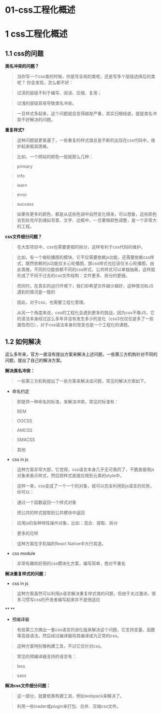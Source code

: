 # 01-css工程化概述 
# 1 css工程化概述

## 1.1 css的问题

**类名冲突的问题？**

> 当你写一个css类的时候，你是写全局的类呢，还是写多个层级选择后的类呢？
> 你会发现，怎么都不好：

> 过深的层级不利于编写、阅读、压缩、复用；

> 过浅的层级容易导致类名冲突。

> 一旦样式多起来，这个问题就会变得越发严重，其实归根结底，就是类名冲突不好解决的问题。

**重复样式?**

> 这种问题就更普遍了，一些重复的样式值总是不断的出现在css代码中，维护起来极其困难。

> 比如，一个网站的颜色一般就那么几种：

> primary

> info

> warn

> error

> success

> 如果有更多的颜色，都是从这些色调中自然变化得来，可以想象，这些颜色会到处充斥到诸如背景、文字、边框中，一旦要做颜色调整，是一个非常大的工程。

**css文件细分问题？**

> 在大型项目中，css也需要更细的拆分，这样有利于css代码的维护。

> 比如，有一个做轮播图的模块，它不仅需要依赖js功能，还需要依赖css样式，既然依赖的js功能仅关心轮播图，那css样式也应该仅关心轮播图，由此类推，不同的功能依赖不同的css样式、公共样式可以单独抽离，这样就形成了不同于过去的css文件结构：文件更多、拆分的更细。

> 而同时，在真实的运行环境下，我们却希望文件越少越好，这种情况和JS遇到的情况是一致的

> 因此，对于css，也需要工程化管理。

> 从另一个角度来说，css的工程化会遇到更多的挑战，因为css不像JS，它的语法本身经过这么多年并没有发生多少的变化（css3也仅仅是多了一些属性而已），对于css语法本身的改变也是一个工程化的课题。

## 1.2 如何解决

这么多年来，官方一直没有提出方案来解决上述问题，一些第三方机构针对不同的问题，提出了自己的解决方案。

**解决类名冲突：**

> 一些第三方机构提出了一些方案来解决该问题，常见的解决方案如下。

- 命名约定

> 即提供一种命名的标准，来解决冲突，常见的标准有：

> BEM

> OOCSS

> AMCSS

> SMACSS

> 其他

- css in js

> 这种方案非常大胆，它觉得，css语言本身几乎无可救药了，干脆直接用js对象来表示样式，然后把样式直接应用到元素的style中。

> 这样一来，css变成了一个一个的对象，就可以完全利用到js语言的优势，你可以：

> 通过一个函数返回一个样式对象

> 把公共的样式提取到公共模块中返回

> 应用js的各种特性操作对象，比如：混合、提取、拆分

> 更多的花样

> 这种方案在手机端的React Native中大行其道。

- css module

> 非常有趣和好用的css模块化方案，编写简单，绝对不重名

**解决重复样式的问题：**

- css in js

> 这种方案虽然可以利用js语言解决重复样式值的问题，但由于太过激进，很多习惯写css的开发者编写起来并不是很适应

**
**

- 预编译器

> 有些第三方搞出一套css语言的进化版来解决这个问题，它支持变量、函数等高级语法，然后经过编译器将其编译成为正常的css。

> 这种方案特别像构建工具，不过它仅针对css。

> 常见的预编译器支持的语言有：

> less

> sass

**解决css文件细分问题：**

> 这一部分，就要依靠构建工具，例如webpack来解决了。

> 利用一些loader或plugin来打包、合并、压缩css文件。